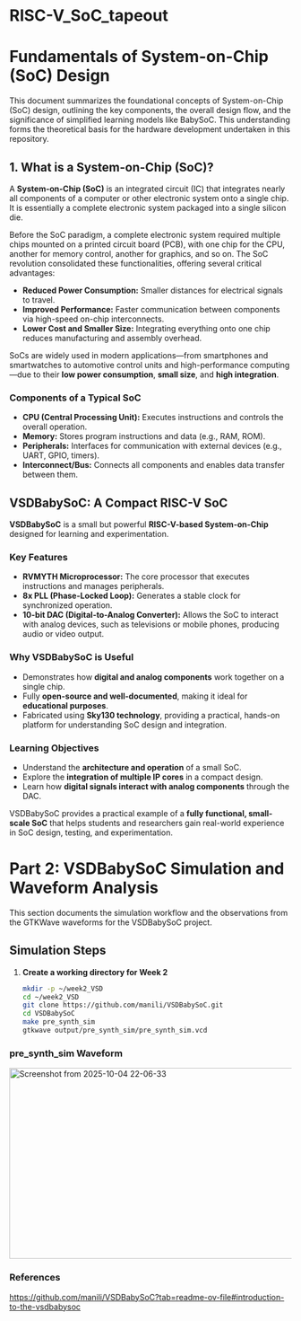 # RISC-V_SoC_tapeout  

# Fundamentals of System-on-Chip (SoC) Design
This document summarizes the foundational concepts of System-on-Chip (SoC) design, outlining the key components, the overall design flow, and the significance of simplified learning models like BabySoC. This understanding forms the theoretical basis for the hardware development undertaken in this repository.

## 1. What is a System-on-Chip (SoC)?
A **System-on-Chip (SoC)** is an integrated circuit (IC) that integrates nearly all components of a computer or other electronic system onto a single chip. It is essentially a complete electronic system packaged into a single silicon die.

Before the SoC paradigm, a complete electronic system required multiple chips mounted on a printed circuit board (PCB), with one chip for the CPU, another for memory control, another for graphics, and so on. The SoC revolution consolidated these functionalities, offering several critical advantages:

- **Reduced Power Consumption:** Smaller distances for electrical signals to travel.
- **Improved Performance:** Faster communication between components via high-speed on-chip interconnects.
- **Lower Cost and Smaller Size:** Integrating everything onto one chip reduces manufacturing and assembly overhead.

SoCs are widely used in modern applications—from smartphones and smartwatches to automotive control units and high-performance computing—due to their **low power consumption**, **small size**, and **high integration**.

### Components of a Typical SoC
- **CPU (Central Processing Unit):** Executes instructions and controls the overall operation.
- **Memory:** Stores program instructions and data (e.g., RAM, ROM).
- **Peripherals:** Interfaces for communication with external devices (e.g., UART, GPIO, timers).
- **Interconnect/Bus:** Connects all components and enables data transfer between them.

## VSDBabySoC: A Compact RISC-V SoC

**VSDBabySoC** is a small but powerful **RISC-V-based System-on-Chip** designed for learning and experimentation.

### Key Features
- **RVMYTH Microprocessor:** The core processor that executes instructions and manages peripherals.  
- **8x PLL (Phase-Locked Loop):** Generates a stable clock for synchronized operation.  
- **10-bit DAC (Digital-to-Analog Converter):** Allows the SoC to interact with analog devices, such as televisions or mobile phones, producing audio or video output.

### Why VSDBabySoC is Useful
- Demonstrates how **digital and analog components** work together on a single chip.  
- Fully **open-source and well-documented**, making it ideal for **educational purposes**.  
- Fabricated using **Sky130 technology**, providing a practical, hands-on platform for understanding SoC design and integration.

### Learning Objectives
- Understand the **architecture and operation** of a small SoC.  
- Explore the **integration of multiple IP cores** in a compact design.  
- Learn how **digital signals interact with analog components** through the DAC.  

VSDBabySoC provides a practical example of a **fully functional, small-scale SoC** that helps students and researchers gain real-world experience in SoC design, testing, and experimentation.

# Part 2: VSDBabySoC Simulation and Waveform Analysis

This section documents the simulation workflow and the observations from the GTKWave waveforms for the VSDBabySoC project.

## Simulation Steps

1. **Create a working directory for Week 2**
   ```bash
   mkdir -p ~/week2_VSD
   cd ~/week2_VSD
   git clone https://github.com/manili/VSDBabySoC.git
   cd VSDBabySoC
   make pre_synth_sim
   gtkwave output/pre_synth_sim/pre_synth_sim.vcd

### pre_synth_sim Waveform
<img width="1638" height="340" alt="Screenshot from 2025-10-04 22-06-33" src="https://github.com/user-attachments/assets/bdaf2103-a742-4c50-973c-c4c914b860ea" />



### References
https://github.com/manili/VSDBabySoC?tab=readme-ov-file#introduction-to-the-vsdbabysoc
